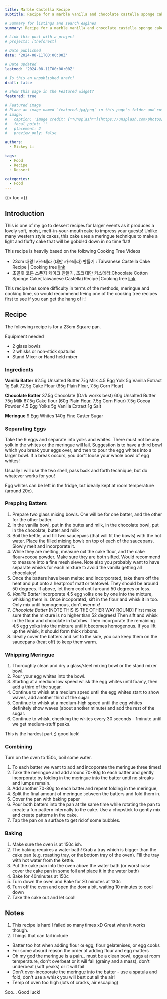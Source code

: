 ```yaml
---
title: Marble Castella Recipe
subtitle: Recipe for a marble vanilla and chocolate castella sponge cake

# Summary for listings and search engines
summary: Recipe for a marble vanilla and chocolate castella sponge cake

# Link this post with a project
# projects: [theforest]

# Date published
date: '2024-08-11T00:00:00Z'

# Date updated
lastmod: '2024-08-11T00:00:00Z'

# Is this an unpublished draft?
draft: false

# Show this page in the Featured widget?
featured: true

# Featured image
# Place an image named `featured.jpg/png` in this page's folder and customize its options here.
# image:
#   caption: 'Image credit: [**Unsplash**](https://unsplash.com/photos/CpkOjOcXdUY)'
#   focal_point: ''
#   placement: 2
#   preview_only: false

authors:
  - Mickey Li 

tags:
  - Food
  - Recipe
  - Dessert

categories:
  - Food
---
```



{{< toc >}}

## Introduction

This is one of my go to dessert recipes for larger events as it produces a lovely soft, moist, melt-in-your-mouth cake to impress your guests! Unlike many western style cakes, this cake uses a meringue technique to make a light and fluffy cake that will be gobbled down in no time flat! 

This recipe is heavily based on the following Cooking Tree Videos
-  23cm 대왕! 카스테라 (대만 카스테라) 만들기 : Taiwanese Castella Cake Recipe | Cooking tree [link](https://www.youtube.com/watch?v=MDP65Nbg5l0)
-  초콜릿 코튼 스폰지 케이크 만들기, 초코 대만 카스테라:Chocolate Cotton Sponge Cake(Taiwanese Castella) Recipe |Cooking tree [link](https://www.youtube.com/watch?v=rm_uhO24uGA)

This recipe has some difficulty in terms of the methods, meringue and cooking time, so would recommend trying one of the cooking tree recipes first to see if you can get the hang of it! 

## Recipe

The following recipe is for a 23cm Square pan.

Equipment needed
- 2 glass bowls 
- 2 whisks or non-stick spatulas 
- Stand Mixer or Hand held mixer 

### Ingredients 

**Vanilla Batter** 
62.5g Unsalted Butter
75g Milk
4.5 Egg Yolk 
5g Vanilla Extract
1g Salt
72.5g Cake Flour (65g Plain Flour, 7.5g Corn Flour)

**Chocolate Batter** 
37.5g Chocolate (Dark works best)
60g Unsalted Butter
75g Milk
67.5g Cake flour (60g Plain Flour, 7.5g Corn Flour)
7.5g Cocoa Powder
4.5 Egg Yolks
5g Vanilla Extract
1g Salt 

**Meringue**
9 Egg Whites 
140g Fine Caster Sugar

### Separating Eggs

Take the 9 eggs and separate into yolks and whites. There must not be any yolk in the whites or the meringue will fail. Suggestion is to have a third bowl which you break your eggs over, and then to pour the egg whites into a larger bowl. If a break occurs, you don't loose your whole bowl of egg whites!

Usually I will use the two shell, pass back and forth technique, but do whatever works for you! 

Egg whites can be left in the fridge, but ideally kept at room temperature (around 20c). 

### Prepping Batters

1. Prepare two glass mixing bowls. One will be for one batter, and the other for the other batter. 
2. In the vanilla bowl, put in the butter and milk, in the chocolate bowl, put in the chocolate, butter and milk
3. Boil the kettle, and fill two saucepans (that will fit the bowls) with the hot water. Place the filled mixing bowls on top of each of the saucepans. Slowly melt and incorporate it. 
4. While they are melting, measure out the cake flour, and the cake flour+cocoa powder. Make sure they are both sifted. Would recommend to measure into a fine mesh sieve. Note also you probably want to have separate whisks for each mixture to avoid the vanilla getting all chocolatey! 
5. Once the batters have been melted and incorporated, take them off the heat and put onto a heatproof matt or teatowel. They should be around 50 degrees. If above, let them cool until around 50 degrees or less. 
6. *Vanilla Batter* Incorporate 4.5 egg yolks one by one into the mixture, whisking them in. Once incoporated, sift in the flour and whisk it in too. Only mix until homogenous, don't overmix! 
7. *Chocolate Batter* [NOTE THIS IS THE OTHER WAY ROUND] First make sure that the mixture is no higher than 52 degrees! Then sift and whisk in the flour and chocolate in batches. Then incorporate the remaining 4.5 egg yolks into the mixture until it becomes homogenous. If you lift up the whisk, it should form thick ribbons. 
8. Ideally cover the batters and set to the side, you can keep them on the saucepans (heat off) to keep them warm. 

### Whipping Meringue 

1. Thoroughly clean and dry a glass/steel mixing bowl or the stand mixer bowl. 
2. Pour your egg whites into the bowl. 
3. Starting at a medium low speed whisk the egg whites until foamy, then add a third of the sugar. 
4. Continue to whisk at a medium speed until the egg whites start to show waves, add another third of the sugar
5. Continue to whisk at a medium-high speed until the egg whites definitely show waves (about another minute) and add the rest of the sugar. 
6. Continue to whisk, checking the whites every 30 seconds - 1minute until we get medium-stuff peaks.  

This is the hardest part ;) good luck! 

### Combining

Turn on the oven to 150c, boil some water. 

1. To each batter we want to add and incoporate the meringue three times! 
2. Take the meringue and add around 70-80g to each batter and gently incorporate by folding in the meringue into the batter until no streaks and lumps remain. 
3. Add another 70-80g to each batter and repeat folding in the meringue,
4. Split the final amount of meringue between the batters and fold them in.
5. Cover the pan with baking paper
6. Pour both batters into the pan at the same time while rotating the pan to create a fun pattern internally to the cake. Use a chopstick to gently mix and create patterns in the cake. 
7. Tap the pan on a surface to get rid of some bubbles. 

### Baking 

1. Make sure the oven is at 150c ish. 
2. The baking requires a water bath! Grab a tray which is bigger than the cake pan (e.g. roasting tray, or the bottom tray of the oven). Fill the tray with hot water from the kettle.
3. Put the cake pan into the oven above the water bath (or worst case cover the cake pan in some foil and place it in the water bath)
4. Bake for 40minutes at 150c
5. Turn down the oven and Bake for 30 minutes at 130c 
6. Turn off the oven and open the door a bit, waiting 10 minutes to cool down
7. Take the cake out and let cool! 

## Notes

1. This recipe is hard I failed so many times xD Great when it works though. 
2. Things that can fail include
  - Batter too hot when adding flour or egg, flour gelatenises, or egg cooks 
  - For some absurd reason the order of adding flour and egg matters
  - Oh my god the meringue is a pain... must be a clean bowl, eggs at room temperature, don't overbeat or it will fail (grainy and a mass), don't underbeat (soft peaks) or it will fail
  - Don't over-incoporate the meringue into the batter - use a spatula and fold, don't use a whisk you will beat out all the air! 
  - Temp of oven too high (lots of cracks, air escaping)

Soo... Good luck! 